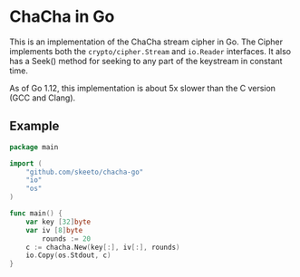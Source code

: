 # ChaCha in Go

This is an implementation of the ChaCha stream cipher in Go. The Cipher
implements both the `crypto/cipher.Stream` and `io.Reader` interfaces.
It also has a Seek() method for seeking to any part of the keystream in
constant time.

As of Go 1.12, this implementation is about 5x slower than the C version
(GCC and Clang).

## Example

```go
package main

import (
	"github.com/skeeto/chacha-go"
	"io"
	"os"
)

func main() {
	var key [32]byte
	var iv [8]byte
        rounds := 20
	c := chacha.New(key[:], iv[:], rounds)
	io.Copy(os.Stdout, c)
}
```
